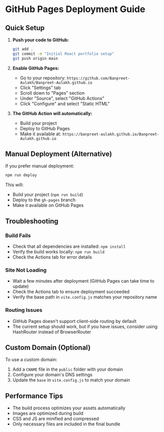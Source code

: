 # GitHub Pages Deployment Guide

## Quick Setup

1. **Push your code to GitHub:**
   ```bash
   git add .
   git commit -m "Initial React portfolio setup"
   git push origin main
   ```

2. **Enable GitHub Pages:**
   - Go to your repository: `https://github.com/Banpreet-Aulakh/Banpreet-Aulakh.github.io`
   - Click "Settings" tab
   - Scroll down to "Pages" section
   - Under "Source", select "GitHub Actions"
   - Click "Configure" and select "Static HTML"

3. **The GitHub Action will automatically:**
   - Build your project
   - Deploy to GitHub Pages
   - Make it available at: `https://banpreet-aulakh.github.io/Banpreet-Aulakh.github.io`

## Manual Deployment (Alternative)

If you prefer manual deployment:

```bash
npm run deploy
```

This will:
- Build your project (`npm run build`)
- Deploy to the `gh-pages` branch
- Make it available on GitHub Pages

## Troubleshooting

### Build Fails
- Check that all dependencies are installed: `npm install`
- Verify the build works locally: `npm run build`
- Check the Actions tab for error details

### Site Not Loading
- Wait a few minutes after deployment (GitHub Pages can take time to update)
- Check the Actions tab to ensure deployment succeeded
- Verify the base path in `vite.config.js` matches your repository name

### Routing Issues
- GitHub Pages doesn't support client-side routing by default
- The current setup should work, but if you have issues, consider using HashRouter instead of BrowserRouter

## Custom Domain (Optional)

To use a custom domain:
1. Add a `CNAME` file in the `public` folder with your domain
2. Configure your domain's DNS settings
3. Update the `base` in `vite.config.js` to match your domain

## Performance Tips

- The build process optimizes your assets automatically
- Images are optimized during build
- CSS and JS are minified and compressed
- Only necessary files are included in the final bundle
